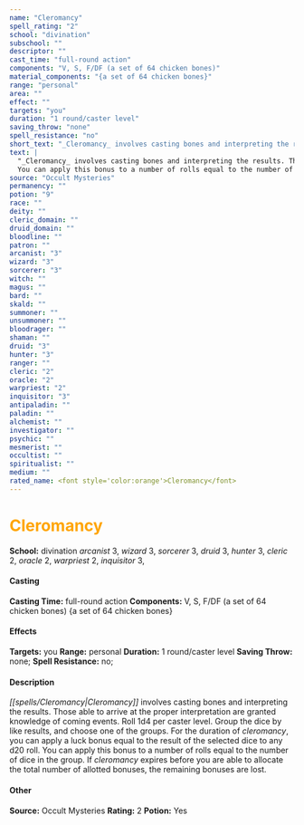 ```yaml
---
name: "Cleromancy"
spell_rating: "2"
school: "divination"
subschool: ""
descriptor: ""
cast_time: "full-round action"
components: "V, S, F/DF (a set of 64 chicken bones)"
material_components: "{a set of 64 chicken bones}"
range: "personal"
area: ""
effect: ""
targets: "you"
duration: "1 round/caster level"
saving_throw: "none"
spell_resistance: "no"
short_text: "_Cleromancy_ involves casting bones and interpreting the results. Those able to "
text: |
  "_Cleromancy_ involves casting bones and interpreting the results. Those able to arrive at the proper interpretation are granted knowledge of coming events. Roll 1d4 per caster level. Group the dice by like results, and choose one of the groups. For the duration of _cleromancy_, you can apply a luck bonus equal to the result of the selected dice to any d20 roll.
  You can apply this bonus to a number of rolls equal to the number of dice in the group. If _cleromancy_ expires before you are able to allocate the total number of allotted bonuses, the remaining bonuses are lost."
source: "Occult Mysteries"
permanency: ""
potion: "9"
race: ""
deity: ""
cleric_domain: ""
druid_domain: ""
bloodline: ""
patron: ""
arcanist: "3"
wizard: "3"
sorcerer: "3"
witch: ""
magus: ""
bard: ""
skald: ""
summoner: ""
unsummoner: ""
bloodrager: ""
shaman: ""
druid: "3"
hunter: "3"
ranger: ""
cleric: "2"
oracle: "2"
warpriest: "2"
inquisitor: "3"
antipaladin: ""
paladin: ""
alchemist: ""
investigator: ""
psychic: ""
mesmerist: ""
occultist: ""
spiritualist: ""
medium: ""
rated_name: <font style='color:orange'>Cleromancy</font>
---
```


# <font style='color:orange'>Cleromancy</font> 
**School:** divination 
_arcanist_ 3, _wizard_ 3, _sorcerer_ 3, _druid_ 3, _hunter_ 3, _cleric_ 2, _oracle_ 2, _warpriest_ 2, _inquisitor_ 3, 
#### Casting
**Casting Time:** full-round action
 **Components:** V, S, F/DF (a set of 64 chicken bones) {a set of 64 chicken bones}
 #### Effects
**Targets:** you
**Range:** personal
**Duration:** 1 round/caster level
**Saving Throw:** none; **Spell Resistance:** no; 
 #### Description
_[[spells/Cleromancy|Cleromancy]]_ involves casting bones and interpreting the results. Those able to arrive at the proper interpretation are granted knowledge of coming events. Roll 1d4 per caster level. Group the dice by like results, and choose one of the groups. For the duration of _cleromancy_, you can apply a luck bonus equal to the result of the selected dice to any d20 roll.
  You can apply this bonus to a number of rolls equal to the number of dice in the group. If _cleromancy_ expires before you are able to allocate the total number of allotted bonuses, the remaining bonuses are lost.

 #### Other
**Source:** Occult Mysteries
**Rating:** 2
**Potion:** Yes
